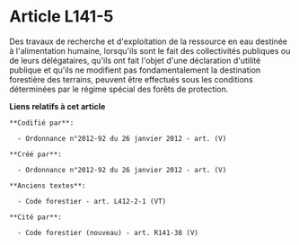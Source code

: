 # Article L141-5

Des travaux de recherche et d'exploitation de la ressource en eau destinée à l'alimentation humaine, lorsqu'ils sont le fait
des collectivités publiques ou de leurs délégataires, qu'ils ont fait l'objet d'une déclaration d'utilité publique et qu'ils
ne modifient pas fondamentalement la destination forestière des terrains, peuvent être effectués sous les conditions
déterminées par le régime spécial des forêts de protection.

**Liens relatifs à cet article**

	**Codifié par**:

	  - Ordonnance n°2012-92 du 26 janvier 2012 - art. (V)

	**Créé par**:

	  - Ordonnance n°2012-92 du 26 janvier 2012 - art. (V)

	**Anciens textes**:

	  - Code forestier - art. L412-2-1 (VT)

	**Cité par**:

	  - Code forestier (nouveau) - art. R141-38 (V)
